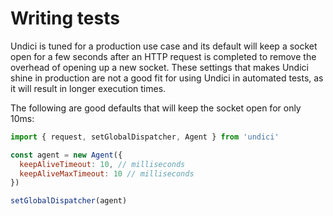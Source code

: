 # Writing tests

Undici is tuned for a production use case and its default will keep
a socket open for a few seconds after an HTTP request is completed to
remove the overhead of opening up a new socket. These settings that makes
Undici shine in production are not a good fit for using Undici in automated
tests, as it will result in longer execution times.

The following are good defaults that will keep the socket open for only 10ms:

```js
import { request, setGlobalDispatcher, Agent } from 'undici'

const agent = new Agent({
  keepAliveTimeout: 10, // milliseconds
  keepAliveMaxTimeout: 10 // milliseconds
})

setGlobalDispatcher(agent)
```
